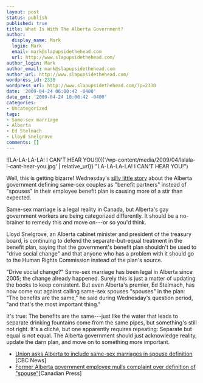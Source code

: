 ```yaml
---
layout: post
status: publish
published: true
title: What Is With The Alberta Government?
author:
  display_name: Mark
  login: Mark
  email: mark@slapupsidethehead.com
  url: http://www.slapupsidethehead.com/
author_login: Mark
author_email: mark@slapupsidethehead.com
author_url: http://www.slapupsidethehead.com/
wordpress_id: 2330
wordpress_url: http://www.slapupsidethehead.com/?p=2330
date: '2009-04-24 06:00:42 -0400'
date_gmt: '2009-04-24 10:00:42 -0400'
categories:
- Uncategorized
tags:
- Same-sex marriage
- Alberta
- Ed Stelmach
- Lloyd Snelgrove
comments: []
---
```

![LA-LA-LA-LA! I CAN'T HEAR YOU!]({{'/wp-content/media/2009/04/lalala-i-cant-hear-you.jpg' | relative_url}} "LA-LA-LA-LA! I CAN'T HEAR YOU!")

Well, this is getting bizarre! Wednesday's [silly little story](http://www.slapupsidethehead.com/2009/04/alberta-defines-gay-spouses-as-benefits-partners/ "Who'd have thought it'd prompt two Slaps in one week?") about the Alberta government defining same-sex couples as "benefit partners" instead of "spouses" in their employee benefit plan is causing more of a stir than expected.

Same-sex marriage is a legal reality in Canada, but Alberta's gay government workers are being categorized differently. It should be a no-brainer to remedy this and move on---or so you'd think.

Lloyd Snelgrove, an Alberta cabinet minister and president of the treasury board, is continuing to defend the separate-but-equal treatment in the benefit plan, saying that the government's benefit plan shouldn't be used to "drive social change" and that anyone who has a problem with it should go to the Human Rights Commission instead of the plan's source.

"Drive social change?" Same-sex marriage has been legal in Alberta since 2005; the change already happened. Surely this is just a matter of updating the books to keep consistent. But even Alberta's premier, Ed Stelmach, has now come out against calling same-sex spouses "spouses" in the plan: "The benefits are the same," he said during Wednesday's question period, "and that's the most important thing."

It's true: The benefits are the same---just like the water that leads to separate drinking fountains come from the same pipes, but something's still not right. It's a cliché, but one apparently requires repeating: Separate but equal is not equal. The Alberta government should just acknowledge reality, update the darn plan, and move on to something more important.

- [Union asks Alberta to include same-sex marriages in spouse definition](http://www.cbc.ca/canada/edmonton/story/2009/04/23/edm-union-benefits-wording.html) [CBC News]
- [Former Alberta government employee mulls complaint over definition of "spouse"](http://www.google.com/hostednews/canadianpress/article/ALeqM5gPjMdB8o3GI9RUhVQEWmjKNMkdJg)[Canadian Press]
